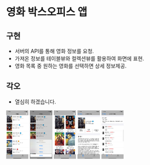 # 영화 박스오피스 앱

## 구현

- 서버의 API를 통해 영화 정보를 요청.
- 가져온 정보를 테이블뷰와 컬렉션뷰를 활용하여 화면에 표현.
- 영화 목록 중 원하는 영화를 선택하면 상세 정보제공.

## 각오

- 열심히 하겠습니다.

<img src="Submit/TableView.png" width="12%" height="12%"></img>
<img src="Submit/TableViewSort.png" width="12%" height="12%"></img>
<img src="Submit/CollectionView.png" width="12%" height="12%"></img>
<img src="Submit/MoveDetail1.png" width="12%" height="12%"></img>
<img src="Submit/MoveDetail2.png" width="12%" height="12%"></img>
